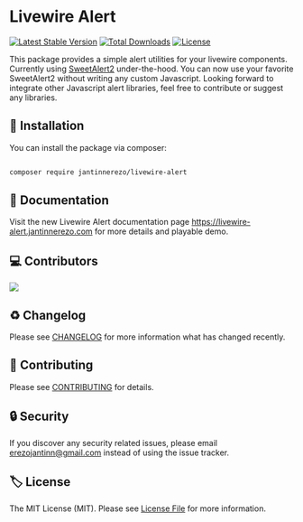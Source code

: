 
# Livewire Alert
[![Latest Stable Version](https://poser.pugx.org/jantinnerezo/livewire-alert/v)](//packagist.org/packages/jantinnerezo/livewire-alert)
[![Total Downloads](https://poser.pugx.org/jantinnerezo/livewire-alert/downloads)](//packagist.org/packages/jantinnerezo/livewire-alert)
[![License](https://poser.pugx.org/jantinnerezo/livewire-alert/license)](//packagist.org/packages/jantinnerezo/livewire-alert)

This package provides a simple alert utilities for your livewire components. Currently using [SweetAlert2](https://www.example.com) under-the-hood.
You can now use your favorite SweetAlert2 without writing any custom Javascript. Looking forward to integrate other Javascript alert libraries, feel free to contribute or suggest any libraries.


## :rocket: Installation

You can install the package via composer:

```bash

composer require jantinnerezo/livewire-alert

```


## :page_facing_up: Documentation

Visit the new Livewire Alert documentation page https://livewire-alert.jantinnerezo.com for more details and playable demo.


## :computer: Contributors

<a href="https://github.com/jantinnerezo/livewire-alert/graphs/contributors">
  <img src="https://contrib.rocks/image?repo=jantinnerezo/livewire-alert" />
</a>


## :recycle: Changelog


Please see [CHANGELOG](CHANGELOG.md) for more information what has changed recently.


## :hammer: Contributing

Please see [CONTRIBUTING](CONTRIBUTING.md) for details.

## :lock: Security

If you discover any security related issues, please email erezojantinn@gmail.com instead of using the issue tracker.

## :label: License

The MIT License (MIT). Please see [License File](LICENSE.md) for more information.

